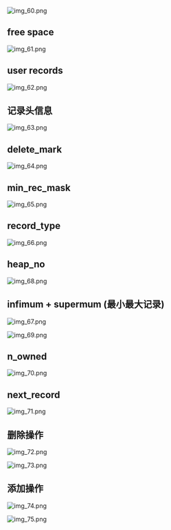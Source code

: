 ![img_60.png](img_60.png)

free space
---
![img_61.png](img_61.png)

user records
---
![img_62.png](img_62.png)

记录头信息
---
![img_63.png](img_63.png)

delete_mark
---
![img_64.png](img_64.png)

min_rec_mask
---
![img_65.png](img_65.png)

record_type
---
![img_66.png](img_66.png)

heap_no
---
![img_68.png](img_68.png)

infimum + supermum (最小最大记录)
---
![img_67.png](img_67.png)

![img_69.png](img_69.png)


n_owned
---
![img_70.png](img_70.png)

next_record
---
![img_71.png](img_71.png)

删除操作
---
![img_72.png](img_72.png)

![img_73.png](img_73.png)

添加操作
---
![img_74.png](img_74.png)

![img_75.png](img_75.png)